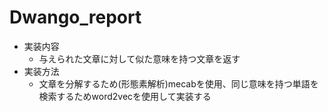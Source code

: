 # Dwango_report
- 実装内容
  - 与えられた文章に対して似た意味を持つ文章を返す
- 実装方法
  - 文章を分解するため(形態素解析)mecabを使用、同じ意味を持つ単語を検索するためword2vecを使用して実装する
